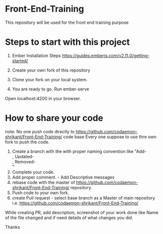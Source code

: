 # Front-End-Training
This repository will be used for the front end training purpose

# Steps to start with this project

1) Ember Installation Steps
https://guides.emberjs.com/v2.11.0/getting-started/

2) Create your own fork of this repository

3) Clone your fork on your local system.

4) You are ready to go. Run ember-serve 

Open localhost:4200 in your browser.


# How to share your code

note: No one push code directly to https://github.com/codaemon-shrikant/Front-End-Training/ code base
Every one suppose to use thre own fork to push the code. 

1) Create a branch with the with proper naming convention like "Add-<section name>, Updated-<section name>, Removed-<Section name>"
1) Complete your code.
2) Add proper comment. - Add Descriptive messages 
3) rebase code with the master of https://github.com/codaemon-shrikant/Front-End-Training/ repository.
4) Push code to your own fork.
5) create Pull request - select base branch as a Master of main repository i.e.  https://github.com/codaemon-shrikant/Front-End-Training/
  
While creating PR, add description, screenshot of your work done like Name of the file changed and if need details of what changes you did.

Thanks


